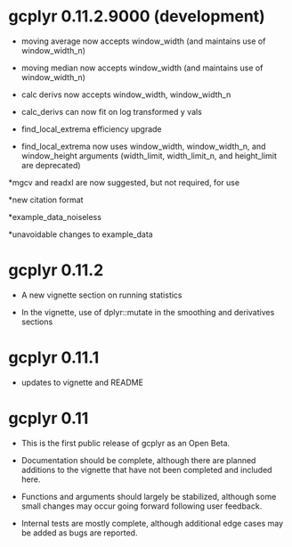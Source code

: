 # gcplyr 0.11.2.9000 (development)

* moving average now accepts window_width (and maintains use of window_width_n)

* moving median now accepts window_width (and maintains use of window_width_n)

* calc derivs now accepts window_width, window_width_n

* calc_derivs can now fit on log transformed y vals

* find_local_extrema efficiency upgrade

* find_local_extrema now uses window_width, window_width_n, and window_height arguments (width_limit, width_limit_n, and height_limit are deprecated)

*mgcv and readxl are now suggested, but not required, for use

*new citation format

*example_data_noiseless

*unavoidable changes to example_data

# gcplyr 0.11.2

* A new vignette section on running statistics 

* In the vignette, use of dplyr::mutate in the smoothing and derivatives sections

# gcplyr 0.11.1

* updates to vignette and README

# gcplyr 0.11

* This is the first public release of gcplyr as an Open Beta.

* Documentation should be complete, although there are planned additions to the vignette that have not been completed and included here.

* Functions and arguments should largely be stabilized, although some small changes may occur going forward following user feedback.

* Internal tests are mostly complete, although additional edge cases may be added as bugs are reported.
